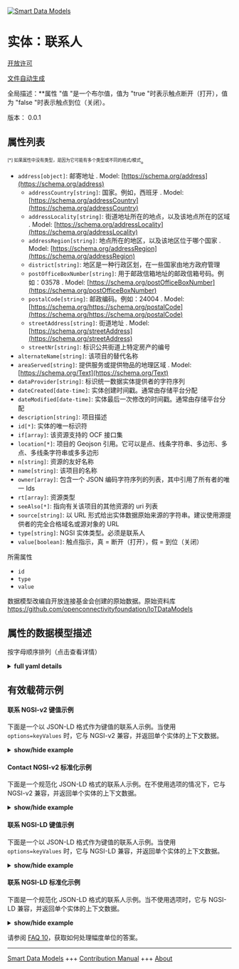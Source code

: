 <!-- 10-Header -->  
[![Smart Data Models](https://smartdatamodels.org/wp-content/uploads/2022/01/SmartDataModels_logo.png "Logo")](https://smartdatamodels.org)  
实体：联系人  
======<!-- /10-Header -->  
<!-- 15-License -->  
[开放许可](https://github.com/smart-data-models//dataModel.OCF/blob/master/Contact/LICENSE.md)  
[文件自动生成](https://docs.google.com/presentation/d/e/2PACX-1vTs-Ng5dIAwkg91oTTUdt8ua7woBXhPnwavZ0FxgR8BsAI_Ek3C5q97Nd94HS8KhP-r_quD4H0fgyt3/pub?start=false&loop=false&delayms=3000#slide=id.gb715ace035_0_60)  
<!-- /15-License -->  
<!-- 20-Description -->  
全局描述：**属性 "值 "是一个布尔值，值为 "true "时表示触点断开（打开），值为 "false "时表示触点到位（关闭）。  
版本： 0.0.1  
<!-- /20-Description -->  
<!-- 30-PropertiesList -->  

## 属性列表  

<sup><sub>[*] 如果属性中没有类型，是因为它可能有多个类型或不同的格式/模式</sub></sup>。  
- `address[object]`: 邮寄地址  . Model: [https://schema.org/address](https://schema.org/address)	- `addressCountry[string]`: 国家。例如，西班牙  . Model: [https://schema.org/addressCountry](https://schema.org/addressCountry)  
	- `addressLocality[string]`: 街道地址所在的地点，以及该地点所在的区域  . Model: [https://schema.org/addressLocality](https://schema.org/addressLocality)  
	- `addressRegion[string]`: 地点所在的地区，以及该地区位于哪个国家  . Model: [https://schema.org/addressRegion](https://schema.org/addressRegion)  
	- `district[string]`: 地区是一种行政区划，在一些国家由地方政府管理    
	- `postOfficeBoxNumber[string]`: 用于邮政信箱地址的邮政信箱号码。例如：03578  . Model: [https://schema.org/postOfficeBoxNumber](https://schema.org/postOfficeBoxNumber)  
	- `postalCode[string]`: 邮政编码。例如：24004  . Model: [https://schema.org/https://schema.org/postalCode](https://schema.org/https://schema.org/postalCode)  
	- `streetAddress[string]`: 街道地址  . Model: [https://schema.org/streetAddress](https://schema.org/streetAddress)  
	- `streetNr[string]`: 标识公共街道上特定房产的编号    
- `alternateName[string]`: 该项目的替代名称  - `areaServed[string]`: 提供服务或提供物品的地理区域  . Model: [https://schema.org/Text](https://schema.org/Text)- `dataProvider[string]`: 标识统一数据实体提供者的字符序列  - `dateCreated[date-time]`: 实体创建时间戳。通常由存储平台分配  - `dateModified[date-time]`: 实体最后一次修改的时间戳。通常由存储平台分配  - `description[string]`: 项目描述  - `id[*]`: 实体的唯一标识符  - `if[array]`: 该资源支持的 OCF 接口集  - `location[*]`: 项目的 Geojson 引用。它可以是点、线条字符串、多边形、多点、多线条字符串或多多边形  - `n[string]`: 资源的友好名称  - `name[string]`: 该项目的名称  - `owner[array]`: 包含一个 JSON 编码字符序列的列表，其中引用了所有者的唯一 Ids  - `rt[array]`: 资源类型  - `seeAlso[*]`: 指向有关该项目的其他资源的 uri 列表  - `source[string]`: 以 URL 形式给出实体数据原始来源的字符串。建议使用源提供者的完全合格域名或源对象的 URL  - `type[string]`: NGSI 实体类型。必须是联系人  - `value[boolean]`: 触点指示，真 = 断开（打开），假 = 到位（关闭）  <!-- /30-PropertiesList -->  
<!-- 35-RequiredProperties -->  
所需属性  
- `id`  - `type`  - `value`  <!-- /35-RequiredProperties -->  
<!-- 40-RequiredProperties -->  
数据模型改编自开放连接基金会创建的原始数据。原始资料库 https://github.com/openconnectivityfoundation/IoTDataModels  
<!-- /40-RequiredProperties -->  
<!-- 50-DataModelHeader -->  
## 属性的数据模型描述  
按字母顺序排列（点击查看详情）  
<!-- /50-DataModelHeader -->  
<!-- 60-ModelYaml -->  
<details><summary><strong>full yaml details</strong></summary>    
```yaml  
Contact:    
  description: This Resource describes whether a contact sensor has been tripped or not.Typical use case is in Security Systems detecting window or door open.The Property 'value' is a boolean.A value of 'true' means that contact has been broken (open).A value of 'false' means that contact is in place (closed).    
  properties:    
    address:    
      description: The mailing address    
      properties:    
        addressCountry:    
          description: 'The country. For example, Spain'    
          type: string    
          x-ngsi:    
            model: https://schema.org/addressCountry    
            type: Property    
        addressLocality:    
          description: 'The locality in which the street address is, and which is in the region'    
          type: string    
          x-ngsi:    
            model: https://schema.org/addressLocality    
            type: Property    
        addressRegion:    
          description: 'The region in which the locality is, and which is in the country'    
          type: string    
          x-ngsi:    
            model: https://schema.org/addressRegion    
            type: Property    
        district:    
          description: 'A district is a type of administrative division that, in some countries, is managed by the local government'    
          type: string    
          x-ngsi:    
            type: Property    
        postOfficeBoxNumber:    
          description: 'The post office box number for PO box addresses. For example, 03578'    
          type: string    
          x-ngsi:    
            model: https://schema.org/postOfficeBoxNumber    
            type: Property    
        postalCode:    
          description: 'The postal code. For example, 24004'    
          type: string    
          x-ngsi:    
            model: https://schema.org/https://schema.org/postalCode    
            type: Property    
        streetAddress:    
          description: The street address    
          type: string    
          x-ngsi:    
            model: https://schema.org/streetAddress    
            type: Property    
        streetNr:    
          description: Number identifying a specific property on a public street    
          type: string    
          x-ngsi:    
            type: Property    
      type: object    
      x-ngsi:    
        model: https://schema.org/address    
        type: Property    
    alternateName:    
      description: An alternative name for this item    
      type: string    
      x-ngsi:    
        type: Property    
    areaServed:    
      description: The geographic area where a service or offered item is provided    
      type: string    
      x-ngsi:    
        model: https://schema.org/Text    
        type: Property    
    dataProvider:    
      description: A sequence of characters identifying the provider of the harmonised data entity    
      type: string    
      x-ngsi:    
        type: Property    
    dateCreated:    
      description: Entity creation timestamp. This will usually be allocated by the storage platform    
      format: date-time    
      type: string    
      x-ngsi:    
        type: Property    
    dateModified:    
      description: Timestamp of the last modification of the entity. This will usually be allocated by the storage platform    
      format: date-time    
      type: string    
      x-ngsi:    
        type: Property    
    description:    
      description: A description of this item    
      type: string    
      x-ngsi:    
        type: Property    
    id:    
      anyOf:    
        - description: Identifier format of any NGSI entity    
          maxLength: 256    
          minLength: 1    
          pattern: ^[\w\-\.\{\}\$\+\*\[\]`|~^@!,:\\]+$    
          type: string    
          x-ngsi:    
            type: Property    
        - description: Identifier format of any NGSI entity    
          format: uri    
          type: string    
          x-ngsi:    
            type: Property    
      description: Unique identifier of the entity    
      x-ngsi:    
        type: Property    
    if:    
      description: The OCF Interface set supported by this Resource    
      items:    
        enum:    
          - oic.if.s    
          - oic.if.baseline    
        type: string    
      minItems: 2    
      readOnly: true    
      type: array    
      uniqueItems: true    
      x-ngsi:    
        type: Property    
    location:    
      description: 'Geojson reference to the item. It can be Point, LineString, Polygon, MultiPoint, MultiLineString or MultiPolygon'    
      oneOf:    
        - description: Geojson reference to the item. Point    
          properties:    
            bbox:    
              items:    
                type: number    
              minItems: 4    
              type: array    
            coordinates:    
              items:    
                type: number    
              minItems: 2    
              type: array    
            type:    
              enum:    
                - Point    
              type: string    
          required:    
            - type    
            - coordinates    
          title: GeoJSON Point    
          type: object    
          x-ngsi:    
            type: GeoProperty    
        - description: Geojson reference to the item. LineString    
          properties:    
            bbox:    
              items:    
                type: number    
              minItems: 4    
              type: array    
            coordinates:    
              items:    
                items:    
                  type: number    
                minItems: 2    
                type: array    
              minItems: 2    
              type: array    
            type:    
              enum:    
                - LineString    
              type: string    
          required:    
            - type    
            - coordinates    
          title: GeoJSON LineString    
          type: object    
          x-ngsi:    
            type: GeoProperty    
        - description: Geojson reference to the item. Polygon    
          properties:    
            bbox:    
              items:    
                type: number    
              minItems: 4    
              type: array    
            coordinates:    
              items:    
                items:    
                  items:    
                    type: number    
                  minItems: 2    
                  type: array    
                minItems: 4    
                type: array    
              type: array    
            type:    
              enum:    
                - Polygon    
              type: string    
          required:    
            - type    
            - coordinates    
          title: GeoJSON Polygon    
          type: object    
          x-ngsi:    
            type: GeoProperty    
        - description: Geojson reference to the item. MultiPoint    
          properties:    
            bbox:    
              items:    
                type: number    
              minItems: 4    
              type: array    
            coordinates:    
              items:    
                items:    
                  type: number    
                minItems: 2    
                type: array    
              type: array    
            type:    
              enum:    
                - MultiPoint    
              type: string    
          required:    
            - type    
            - coordinates    
          title: GeoJSON MultiPoint    
          type: object    
          x-ngsi:    
            type: GeoProperty    
        - description: Geojson reference to the item. MultiLineString    
          properties:    
            bbox:    
              items:    
                type: number    
              minItems: 4    
              type: array    
            coordinates:    
              items:    
                items:    
                  items:    
                    type: number    
                  minItems: 2    
                  type: array    
                minItems: 2    
                type: array    
              type: array    
            type:    
              enum:    
                - MultiLineString    
              type: string    
          required:    
            - type    
            - coordinates    
          title: GeoJSON MultiLineString    
          type: object    
          x-ngsi:    
            type: GeoProperty    
        - description: Geojson reference to the item. MultiLineString    
          properties:    
            bbox:    
              items:    
                type: number    
              minItems: 4    
              type: array    
            coordinates:    
              items:    
                items:    
                  items:    
                    items:    
                      type: number    
                    minItems: 2    
                    type: array    
                  minItems: 4    
                  type: array    
                type: array    
              type: array    
            type:    
              enum:    
                - MultiPolygon    
              type: string    
          required:    
            - type    
            - coordinates    
          title: GeoJSON MultiPolygon    
          type: object    
          x-ngsi:    
            type: GeoProperty    
      x-ngsi:    
        type: GeoProperty    
    n:    
      description: Friendly name of the Resource    
      maxLength: 64    
      readOnly: true    
      type: string    
      x-ngsi:    
        type: Property    
    name:    
      description: The name of this item    
      type: string    
      x-ngsi:    
        type: Property    
    owner:    
      description: A List containing a JSON encoded sequence of characters referencing the unique Ids of the owner(s)    
      items:    
        anyOf:    
          - description: Identifier format of any NGSI entity    
            maxLength: 256    
            minLength: 1    
            pattern: ^[\w\-\.\{\}\$\+\*\[\]`|~^@!,:\\]+$    
            type: string    
            x-ngsi:    
              type: Property    
          - description: Identifier format of any NGSI entity    
            format: uri    
            type: string    
            x-ngsi:    
              type: Property    
        description: Unique identifier of the entity    
        x-ngsi:    
          type: Property    
      type: array    
      x-ngsi:    
        type: Property    
    rt:    
      description: The Resource Type    
      items:    
        enum:    
          - oic.r.sensor.contact    
        maxLength: 64    
        type: string    
      minItems: 1    
      readOnly: true    
      type: array    
      uniqueItems: true    
      x-ngsi:    
        type: Property    
    seeAlso:    
      description: list of uri pointing to additional resources about the item    
      oneOf:    
        - items:    
            format: uri    
            type: string    
          minItems: 1    
          type: array    
        - format: uri    
          type: string    
      x-ngsi:    
        type: Property    
    source:    
      description: 'A sequence of characters giving the original source of the entity data as a URL. Recommended to be the fully qualified domain name of the source provider, or the URL to the source object'    
      type: string    
      x-ngsi:    
        type: Property    
    type:    
      description: NGSI entity type. It has to be Contact    
      enum:    
        - Contact    
      type: string    
      x-ngsi:    
        type: Property    
    value:    
      description: 'The contact indication, true = broken (open), false = in place (closed)'    
      readOnly: true    
      type: boolean    
      x-ngsi:    
        type: Property    
  required:    
    - value    
    - id    
    - type    
  type: object    
  x-derived-from: https://raw.githubusercontent.com/openconnectivityfoundation/IoTDataModels/master/ContactResURI.swagger.json    
  x-disclaimer: 'Redistribution and use in source and binary forms, with or without modification, are permitted  provided that the license conditions are met. Copyleft (c) 2022 Contributors to Smart Data Models Program'    
  x-license-url: https://github.com/smart-data-models/dataModel.OCF/blob/master/Contact/LICENSE.md    
  x-model-schema: https://smart-data-models.github.io/dataModel.OCF/Contact/schema.json    
  x-model-tags: OCF    
  x-version: 0.0.1    
```  
</details>    
<!-- /60-ModelYaml -->  
<!-- 70-MiddleNotes -->  
<!-- /70-MiddleNotes -->  
<!-- 80-Examples -->  
## 有效载荷示例  
#### 联系 NGSI-v2 键值示例  
下面是一个以 JSON-LD 格式作为键值的联系人示例。当使用 `options=keyValues` 时，它与 NGSI-v2 兼容，并返回单个实体的上下文数据。  
<details><summary><strong>show/hide example</strong></summary>    
```json  
{  
    "id": "urn:ngsi-ld:Contact:id:NIYE:38833705",  
    "dateCreated": "1979-07-08T09:22:39Z",  
    "dateModified": "2014-12-06T02:35:48Z",  
    "source": "National find analysis wish analy",  
    "name": "All friend across. Treat career house state wall. ",  
    "alternateName": "Blue pay off could national shake head. Short who democr",  
    "description": "Strong interesting down decade. Might source night plan Mr.",  
    "dataProvider": "Ability soon soldier. Hear",  
    "owner": [  
        "urn:ngsi-ld:Contact:items:HCTI:07644860",  
        "urn:ngsi-ld:Contact:items:WPVS:33072712"  
    ],  
    "seeAlso": [  
        "urn:ngsi-ld:Contact:items:EHLJ:26897302"  
    ],  
    "location": {  
        "type": "Point",  
        "coordinates": [  
            -46.4613705,  
            113.760115  
        ]  
    },  
    "address": {  
        "streetAddress": "Time family operation add. Pick project something into watch rest. Figure ten floor operation instead from.",  
        "addressLocality": "City impact member sit worker administration.",  
        "addressRegion": "Road difference no movement such. Fact human option commercial s",  
        "addressCountry": "Mean successful population value various. Here bad w",  
        "postalCode": "Painting professor trade machine let child clear street. National three challenge describe stuff professional pare",  
        "postOfficeBoxNumber": "Live way determine. Nam",  
        "streetNr": "Should ten eight others. Couple challenge popular pay send.",  
        "district": "Hour woman matter notice approach. Lawyer capital middle bad."  
    },  
    "areaServed": "Seat true whatever green. Size TV focus new south each.",  
    "rt": [  
        "oic.r.sensor.contact"  
    ],  
    "value": false,  
    "n": "Analysis drive yeah kid public politics save gar",  
    "if": [  
        "oic.if.s",  
        "oic.if.baseline"  
    ],  
    "type": "Contact"  
}  
```  
</details>  
#### Contact NGSI-v2 标准化示例  
下面是一个规范化 JSON-LD 格式的联系人示例。在不使用选项的情况下，它与 NGSI-v2 兼容，并返回单个实体的上下文数据。  
<details><summary><strong>show/hide example</strong></summary>    
```json  
{  
    "id": "urn:ngsi-ld:Contact:id:NIYE:38833705",  
    "dateCreated": {  
        "type": "DateTime",  
        "value": "1979-07-08T09:22:39Z"  
    },  
    "dateModified": {  
        "type": "DateTime",  
        "value": "2014-12-06T02:35:48Z"  
    },  
    "source": {  
        "type": "Text",  
        "value": "National find analysis wish analy"  
    },  
    "name": {  
        "type": "Text",  
        "value": "All friend across. Treat career house state wall. "  
    },  
    "alternateName": {  
        "type": "Text",  
        "value": "Blue pay off could national shake head. Short who democr"  
    },  
    "description": {  
        "type": "Text",  
        "value": "Strong interesting down decade. Might source night plan Mr."  
    },  
    "dataProvider": {  
        "type": "Text",  
        "value": "Ability soon soldier. Hear"  
    },  
    "owner": {  
        "type": "StructuredValue",  
        "value": [  
            "urn:ngsi-ld:Contact:items:HCTI:07644860",  
            "urn:ngsi-ld:Contact:items:WPVS:33072712"  
        ]  
    },  
    "seeAlso": {  
        "type": "StructuredValue",  
        "value": [  
            "urn:ngsi-ld:Contact:items:EHLJ:26897302"  
        ]  
    },  
    "location": {  
        "type": "geo:json",  
        "value": {  
            "type": "Point",  
            "coordinates": [  
                -46.4613705,  
                113.760115  
            ]  
        }  
    },  
    "address": {  
        "type": "StructuredValue",  
        "value": {  
            "streetAddress": "Time family operation add. Pick project something into watch rest. Figure ten floor operation instead from.",  
            "addressLocality": "City impact member sit worker administration.",  
            "addressRegion": "Road difference no movement such. Fact human option commercial s",  
            "addressCountry": "Mean successful population value various. Here bad w",  
            "postalCode": "Painting professor trade machine let child clear street. National three challenge describe stuff professional pare",  
            "postOfficeBoxNumber": "Live way determine. Nam",  
            "streetNr": "Should ten eight others. Couple challenge popular pay send.",  
            "district": "Hour woman matter notice approach. Lawyer capital middle bad."  
        }  
    },  
    "areaServed": {  
        "type": "Text",  
        "value": "Seat true whatever green. Size TV focus new south each."  
    },  
    "rt": {  
        "type": "StructuredValue",  
        "value": [  
            "oic.r.sensor.contact"  
        ]  
    },  
    "value": {  
        "type": "Boolean",  
        "value": false  
    },  
    "n": {  
        "type": "Text",  
        "value": "Analysis drive yeah kid public politics save gar"  
    },  
    "if": {  
        "type": "StructuredValue",  
        "value": [  
            "oic.if.s",  
            "oic.if.baseline"  
        ]  
    },  
    "type": "Contact"  
}  
```  
</details>  
#### 联系 NGSI-LD 键值示例  
下面是一个以 JSON-LD 格式作为键值的联系人示例。当使用 `options=keyValues` 时，它与 NGSI-LD 兼容，并返回单个实体的上下文数据。  
<details><summary><strong>show/hide example</strong></summary>    
```json  
{  
    "id": "urn:ngsi-ld:Contact:id:NIYE:38833705",  
    "dateCreated": "1979-07-08T09:22:39Z",  
    "dateModified": "2014-12-06T02:35:48Z",  
    "source": "National find analysis wish analy",  
    "name": "All friend across. Treat career house state wall. ",  
    "alternateName": "Blue pay off could national shake head. Short who democr",  
    "description": "Strong interesting down decade. Might source night plan Mr.",  
    "dataProvider": "Ability soon soldier. Hear",  
    "owner": [  
        "urn:ngsi-ld:Contact:items:HCTI:07644860",  
        "urn:ngsi-ld:Contact:items:WPVS:33072712"  
    ],  
    "seeAlso": [  
        "urn:ngsi-ld:Contact:items:EHLJ:26897302"  
    ],  
    "location": {  
        "type": "Point",  
        "coordinates": [  
            -46.4613705,  
            113.760115  
        ]  
    },  
    "address": {  
        "streetAddress": "Time family operation add. Pick project something into watch rest. Figure ten floor operation instead from.",  
        "addressLocality": "City impact member sit worker administration.",  
        "addressRegion": "Road difference no movement such. Fact human option commercial s",  
        "addressCountry": "Mean successful population value various. Here bad w",  
        "postalCode": "Painting professor trade machine let child clear street. National three challenge describe stuff professional pare",  
        "postOfficeBoxNumber": "Live way determine. Nam",  
        "streetNr": "Should ten eight others. Couple challenge popular pay send.",  
        "district": "Hour woman matter notice approach. Lawyer capital middle bad."  
    },  
    "areaServed": "Seat true whatever green. Size TV focus new south each.",  
    "rt": [  
        "oic.r.sensor.contact"  
    ],  
    "value": false,  
    "n": "Analysis drive yeah kid public politics save gar",  
    "if": [  
        "oic.if.s",  
        "oic.if.baseline"  
    ],  
    "type": "Contact",  
    "@context": [  
        "https://smartdatamodels.org/context.jsonld"  
    ]  
}  
```  
</details>  
#### 联系 NGSI-LD 标准化示例  
下面是一个规范化 JSON-LD 格式的联系人示例。当不使用选项时，它与 NGSI-LD 兼容，并返回单个实体的上下文数据。  
<details><summary><strong>show/hide example</strong></summary>    
```json  
{  
    "id": "urn:ngsi-ld:Contact:id:NIYE:38833705",  
    "dateCreated": {  
        "type": "Property",  
        "value": {  
            "@type": "DateTime",  
            "@value": "1979-07-08T09:22:39Z"  
        }  
    },  
    "dateModified": {  
        "type": "Property",  
        "value": {  
            "@type": "DateTime",  
            "@value": "2014-12-06T02:35:48Z"  
        }  
    },  
    "source": {  
        "type": "Property",  
        "value": "National find analysis wish analy"  
    },  
    "name": {  
        "type": "Property",  
        "value": "All friend across. Treat career house state wall. "  
    },  
    "alternateName": {  
        "type": "Property",  
        "value": "Blue pay off could national shake head. Short who democr"  
    },  
    "description": {  
        "type": "Property",  
        "value": "Strong interesting down decade. Might source night plan Mr."  
    },  
    "dataProvider": {  
        "type": "Property",  
        "value": "Ability soon soldier. Hear"  
    },  
    "owner": {  
        "type": "Property",  
        "value": [  
            "urn:ngsi-ld:Contact:items:HCTI:07644860",  
            "urn:ngsi-ld:Contact:items:WPVS:33072712"  
        ]  
    },  
    "seeAlso": {  
        "type": "Property",  
        "value": [  
            "urn:ngsi-ld:Contact:items:EHLJ:26897302"  
        ]  
    },  
    "location": {  
        "type": "GeoProperty",  
        "value": {  
            "type": "Point",  
            "coordinates": [  
                -46.4613705,  
                113.760115  
            ]  
        }  
    },  
    "address": {  
        "type": "Property",  
        "value": {  
            "streetAddress": "Time family operation add. Pick project something into watch rest. Figure ten floor operation instead from.",  
            "addressLocality": "City impact member sit worker administration.",  
            "addressRegion": "Road difference no movement such. Fact human option commercial s",  
            "addressCountry": "Mean successful population value various. Here bad w",  
            "postalCode": "Painting professor trade machine let child clear street. National three challenge describe stuff professional pare",  
            "postOfficeBoxNumber": "Live way determine. Nam",  
            "streetNr": "Should ten eight others. Couple challenge popular pay send.",  
            "district": "Hour woman matter notice approach. Lawyer capital middle bad."  
        }  
    },  
    "areaServed": {  
        "type": "Property",  
        "value": "Seat true whatever green. Size TV focus new south each."  
    },  
    "rt": {  
        "type": "Property",  
        "value": [  
            "oic.r.sensor.contact"  
        ]  
    },  
    "value": {  
        "type": "Property",  
        "value": false  
    },  
    "n": {  
        "type": "Property",  
        "value": "Analysis drive yeah kid public politics save gar"  
    },  
    "if": {  
        "type": "Property",  
        "value": [  
            "oic.if.s",  
            "oic.if.baseline"  
        ]  
    },  
    "type": "Contact",  
    "@context": [  
        "https://smartdatamodels.org/context.jsonld"  
    ]  
}  
```  
</details><!-- /80-Examples -->  
<!-- 90-FooterNotes -->  
<!-- /90-FooterNotes -->  
<!-- 95-Units -->  
请参阅 [FAQ 10](https://smartdatamodels.org/index.php/faqs/)，获取如何处理幅度单位的答案。  
<!-- /95-Units -->  
<!-- 97-LastFooter -->  
---  
[Smart Data Models](https://smartdatamodels.org) +++ [Contribution Manual](https://bit.ly/contribution_manual) +++ [About](https://bit.ly/Introduction_SDM)<!-- /97-LastFooter -->  

